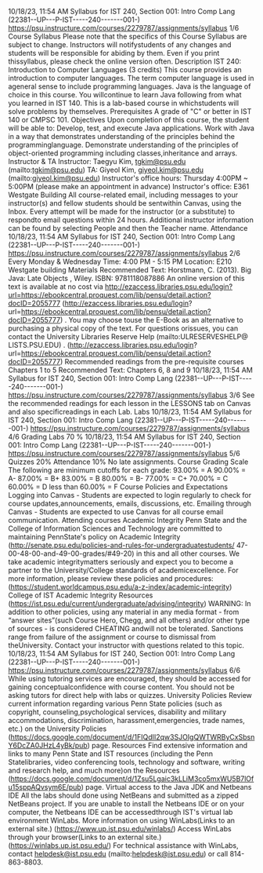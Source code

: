 10/18/23, 11:54 AM Syllabus for IST 240, Section 001: Intro Comp Lang (22381--UP---P-IST-----240-------001-)
https://psu.instructure.com/courses/2279787/assignments/syllabus 1/6
Course Syllabus
Please note that the specifics of this Course Syllabus are subject to change. Instructors will notifystudents of any changes and students will be responsible for abiding by them. Even if you print thissyllabus, please check the online version often.
Description
IST 240: Introduction to Computer Languages (3 credits)
This course provides an introduction to computer languages. The term computer language is used in ageneral sense to include programming languages. Java is the language of choice in this course. You willcontinue to learn Java following from what you learned in IST 140. This is a lab-based course in whichstudents will solve problems by themselves.
Prerequisites
A grade of "C" or better in IST 140 or CMPSC 101.
Objectives
Upon completion of this course, the student will be able to:
Develop, test, and execute Java applications.
Work with Java in a way that demonstrates understanding of the principles behind the programminglanguage.
Demonstrate understanding of the principles of object-oriented programming including classes,inheritance and arrays.
Instructor & TA
Instructor: Taegyu Kim,
tgkim@psu.edu (mailto:tgkim@psu.edu)
TA: Giyeol Kim,
giyeol.kim@psu.edu (mailto:giyeol.kim@psu.edu)
Instructor's office hours: Thursday 4:00PM ~ 5:00PM (please make an appointment in advance)
Instructor's office: E361 Westgate Building
All course-related email, including messages to your instructor(s) and fellow students should be sentwithin Canvas, using the Inbox. Every attempt will be made for the instructor (or a substitute) to respondto email questions within 24 hours.
Additional instructor information can be found by selecting People and then the Teacher name.
Attendance
10/18/23, 11:54 AM Syllabus for IST 240, Section 001: Intro Comp Lang (22381--UP---P-IST-----240-------001-)
https://psu.instructure.com/courses/2279787/assignments/syllabus 2/6
Every Monday & Wednesday
Time: 4:00 PM - 5:15 PM
Location: E210 Westgate building
Materials
Recommended Text:
Horstmann, C. (2013).
Big Java: Late Objects
, Wiley. ISBN: 9781118087886
An online version of this text is available at no cost via
http://ezaccess.libraries.psu.edu/login?url=https://ebookcentral.proquest.com/lib/pensu/detail.action?docID=2055777
(http://ezaccess.libraries.psu.edu/login?
url=https://ebookcentral.proquest.com/lib/pensu/detail.action?docID=2055777)
.
You may choose touse the E-Book as an alternative to purchasing a physical copy of the text. For questions orissues, you can contact the
University Libraries Reserve Help (mailto:ULRESERVESHELP@
LISTS.PSU.EDU)
. (http://ezaccess.libraries.psu.edu/login?
url=https://ebookcentral.proquest.com/lib/pensu/detail.action?docID=2055777)
Recommended readings from the pre-requisite courses
Chapters 1 to 5
Recommended Text:
Chapters 6, 8 and 9
10/18/23, 11:54 AM Syllabus for IST 240, Section 001: Intro Comp Lang (22381--UP---P-IST-----240-------001-)
https://psu.instructure.com/courses/2279787/assignments/syllabus 3/6
See the recommended readings for each lesson in the LESSONS tab on Canvas and also specificreadings in each Lab.
Labs
10/18/23, 11:54 AM Syllabus for IST 240, Section 001: Intro Comp Lang (22381--UP---P-IST-----240-------001-)
https://psu.instructure.com/courses/2279787/assignments/syllabus 4/6
Grading
Labs
70 %
10/18/23, 11:54 AM Syllabus for IST 240, Section 001: Intro Comp Lang (22381--UP---P-IST-----240-------001-)
https://psu.instructure.com/courses/2279787/assignments/syllabus 5/6
Quizzes
20%
Attendance
10%
No late assignments.
Course Grading Scale
The following are minimum cutoffs for each grade:
93.00% = A
90.00% = A-
87.00% = B+
83.00% = B
80.00% = B-
77.00% = C+
70.00% = C
60.00% = D
less than 60.00% = F
Course Policies and Expectations
Logging into Canvas - Students are expected to login regularly to check for course updates,announcements, emails, discussions, etc.
Emailing through Canvas - Students are expected to use Canvas for all course email communication.
Attending courses
Academic Integrity
Penn State and the College of Information Sciences and Technology are committed to maintaining
PennState's policy on Academic Integrity (http://senate.psu.edu/policies-and-rules-for-undergraduatestudents/
47-00-48-00-and-49-00-grades/#49-20)
in this and all other courses. We take academic integritymatters seriously and expect you to become a partner to the University/College standards of academicexcellence.
For more information, please review these policies and procedures:
(https://student.worldcampus.psu.edu/a-z-index/academic-integrity)
College of IST Academic Integrity Resources
(https://ist.psu.edu/current/undergraduate/advising/integrity)
WARNING: In addition to other policies, using any material in any media format - from “answer sites”(such Course Hero, Chegg, and all others) and/or other type of sources - is considered CHEATING andwill not be tolerated. Sanctions range from failure of the assignment or course to dismissal from theUniversity. Contact your instructor with questions related to this topic.
10/18/23, 11:54 AM Syllabus for IST 240, Section 001: Intro Comp Lang (22381--UP---P-IST-----240-------001-)
https://psu.instructure.com/courses/2279787/assignments/syllabus 6/6
While using tutoring services are encouraged, they should be accessed for gaining conceptualconfidence with course content. You should not be asking tutors for direct help with labs or quizzes.
University Policies
Review current information regarding various Penn State policies (such as copyright, counseling,psychological services, disability and military accommodations, discrimination, harassment,emergencies, trade names, etc.) on the
University Policies
(https://docs.google.com/document/d/1FIQdII2qw3SJOIgQWTWRByCxSbsnY6DcZA0JHzL4yBk/pub)
page.
Resources
Find extensive information and links to many Penn State and IST resources (including the Penn Statelibraries, video conferencing tools, technology and software, writing and research help, and much more)on the
Resources
(https://docs.google.com/document/d/1Zsu5Lgaic3kLLiM3co5mxWU5B7lOfu15sppAQvsym6E/pub)
page.
Virtual access to the Java JDK and Netbeans IDE
All the labs should done using NetBeans and submitted as a zipped NetBeans project.
If you are unable to install the Netbeans IDE or on your computer, the Netbeans IDE can be accessedthrough IST's virtual lab environment WinLabs.
More information on using WinLabs(Links to an external site.)
(https://www.up.ist.psu.edu/winlabs/)
Access WinLabs through your browser(Links to an external site.) (https://winlabs.up.ist.psu.edu/)
For technical assistance with WinLabs, contact
helpdesk@ist.psu.edu
(mailto:helpdesk@ist.psu.edu)
or call 814-863-8803.